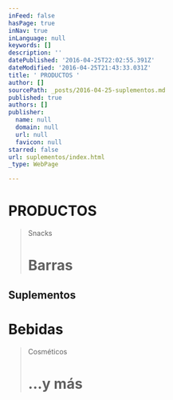```yaml
---
inFeed: false
hasPage: true
inNav: true
inLanguage: null
keywords: []
description: ''
datePublished: '2016-04-25T22:02:55.391Z'
dateModified: '2016-04-25T21:43:33.031Z'
title: ' PRODUCTOS '
author: []
sourcePath: _posts/2016-04-25-suplementos.md
published: true
authors: []
publisher:
  name: null
  domain: null
  url: null
  favicon: null
starred: false
url: suplementos/index.html
_type: WebPage

---
```

# PRODUCTOS 
> 
> Snacks 
> 
> # Barras 

## Suplementos

# Bebidas

> Cosméticos
> 
> # ...y más